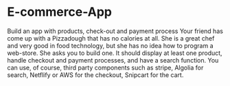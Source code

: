 # E-commerce-App
Build an app with products, check-out and payment process
Your friend has come up with a Pizzadough that has no calories at all. She is a great chef and very good in food technology, but she has no idea how to program a web-store. She asks you to build one. It should display at least one product, handle checkout and payment processes, and have a search function. You can use, of course, third party components such as stripe, Algolia for search, Netflify or AWS for the checkout, Snipcart for the cart.
